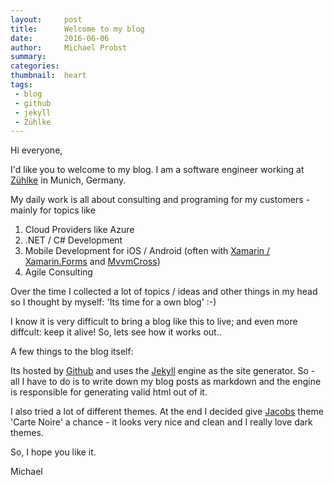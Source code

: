 ```yaml
---
layout:     post
title:      Welcome to my blog
date:       2016-06-06
author:     Michael Probst
summary:    
categories: 
thumbnail:  heart
tags:
 - blog
 - github
 - jekyll
 - Zühlke
---
```


Hi everyone,

I'd like you to welcome to my blog. I am a software engineer working at [Zühlke][4] in Munich, Germany.

My daily work is all about consulting and programing for my customers - mainly for topics like

1. Cloud Providers like Azure
1. .NET / C# Development
1. Mobile Development for iOS / Android (often with [Xamarin / Xamarin.Forms][5] and [MvvmCross][6])
1. Agile Consulting

Over the time I collected a lot of topics / ideas and other things in my head so I thought by myself: 'Its time for a own blog' :-)

I know it is very difficult to bring a blog like this to live; and even more diffcult: keep it alive!
So, lets see how it works out..

A few things to the blog itself:

Its hosted by [Github][1] and uses the [Jekyll][2] engine as the site generator. So - all I have to do is to write down my blog posts as markdown and the engine is responsible
for generating valid html out of it. 

I also tried a lot of different themes. At the end I decided give [Jacobs][7] theme 'Carte Noire' a chance - it looks very nice and clean and I really love dark themes.

So, I hope you like it.

Michael 

[1]: http://github.com
[2]: https://jekyllrb.com/
[3]: http://jekyllthemes.org/
[4]: http://zuehlke.com 
[5]: http://xamarin.com
[6]: http://github.com/mvvmcross
[7]: https://twitter.com/_JacobTomlinson